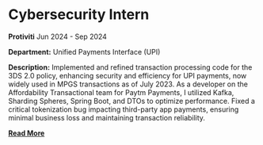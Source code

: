# Cybersecurity Intern
**Protiviti**
Jun 2024 - Sep 2024
<br>

**Department:** Unified Payments Interface (UPI)
<br>

**Description:** Implemented and refined transaction processing code for the 3DS 2.0 policy, enhancing security and efficiency for UPI payments, now widely used in MPGS transactions as of July 2023. As a developer on the Affordability Transactional team for Paytm Payments, I utilized Kafka, Sharding Spheres, Spring Boot, and DTOs to optimize performance. Fixed a critical tokenization bug impacting third-party app payments, ensuring minimal business loss and maintaining transaction reliability.
<br>

**[Read More](../pages/experience.html)**

<!-- **[<i class="fa-solid fa-circle-info"></i> Learn More](../pages/experience.html)** -->
